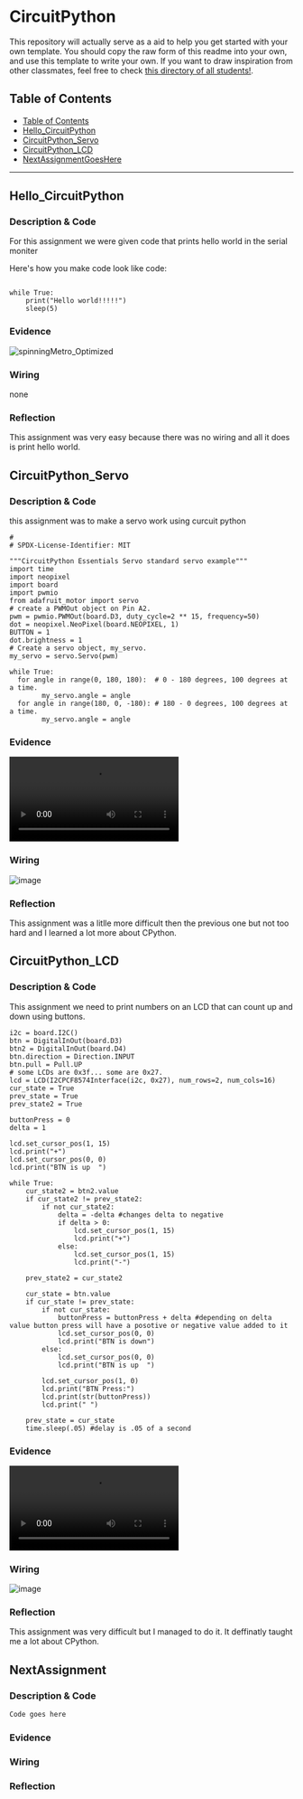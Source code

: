 # CircuitPython
This repository will actually serve as a aid to help you get started with your own template.  You should copy the raw form of this readme into your own, and use this template to write your own.  If you want to draw inspiration from other classmates, feel free to check [this directory of all students!](https://github.com/chssigma/Class_Accounts).
## Table of Contents
* [Table of Contents](#TableOfContents)
* [Hello_CircuitPython](#Hello_CircuitPython)
* [CircuitPython_Servo](#CircuitPython_Servo)
* [CircuitPython_LCD](#CircuitPython_LCD)
* [NextAssignmentGoesHere](#NextAssignment)
---

## Hello_CircuitPython

### Description & Code
For this assignment we were given code that prints hello world in the serial moniter

Here's how you make code look like code:

```from time import sleep

while True:
    print("Hello world!!!!!")
    sleep(5)
```


### Evidence


![spinningMetro_Optimized](https://user-images.githubusercontent.com/54641488/192549584-18285130-2e3b-4631-8005-0792c2942f73.gif)



### Wiring
none

### Reflection
This assignment was very easy because there was no wiring and all it does is print hello world.



## CircuitPython_Servo

### Description & Code
this assignment was to make a servo work using curcuit python
```# SPDX-FileCopyrightText: 2018 Kattni Rembor for Adafruit Industries
#
# SPDX-License-Identifier: MIT

"""CircuitPython Essentials Servo standard servo example"""
import time
import neopixel
import board
import pwmio
from adafruit_motor import servo
# create a PWMOut object on Pin A2.
pwm = pwmio.PWMOut(board.D3, duty_cycle=2 ** 15, frequency=50)
dot = neopixel.NeoPixel(board.NEOPIXEL, 1)
BUTTON = 1
dot.brightness = 1
# Create a servo object, my_servo.
my_servo = servo.Servo(pwm)

while True:
  for angle in range(0, 180, 180):  # 0 - 180 degrees, 100 degrees at a time.
        my_servo.angle = angle
  for angle in range(180, 0, -180): # 180 - 0 degrees, 100 degrees at a time.
        my_servo.angle = angle
```

### Evidence
![image](https://github.com/matthewbowling123/CPython/blob/master/Images/IMG-0413%20(2).MOV)

### Wiring
![image](https://user-images.githubusercontent.com/112979288/193122380-858af000-209d-4212-bf57-06e1568c96f2.png)

### Reflection
This assignment was a litlle more difficult then the previous one but not too hard and I learned a lot more about CPython.



## CircuitPython_LCD

### Description & Code
This assignment we need to print numbers on an LCD that can count up and down using buttons.
```# get and i2c object
i2c = board.I2C()
btn = DigitalInOut(board.D3)
btn2 = DigitalInOut(board.D4)
btn.direction = Direction.INPUT
btn.pull = Pull.UP
# some LCDs are 0x3f... some are 0x27.
lcd = LCD(I2CPCF8574Interface(i2c, 0x27), num_rows=2, num_cols=16)
cur_state = True
prev_state = True
prev_state2 = True

buttonPress = 0
delta = 1

lcd.set_cursor_pos(1, 15)
lcd.print("+")
lcd.set_cursor_pos(0, 0)
lcd.print("BTN is up  ")

while True:
    cur_state2 = btn2.value
    if cur_state2 != prev_state2:
        if not cur_state2:
            delta = -delta #changes delta to negative
            if delta > 0:
                lcd.set_cursor_pos(1, 15)
                lcd.print("+")
            else:
                lcd.set_cursor_pos(1, 15)
                lcd.print("-")
    
    prev_state2 = cur_state2

    cur_state = btn.value
    if cur_state != prev_state:
        if not cur_state:
            buttonPress = buttonPress + delta #depending on delta value button press will have a posotive or negative value added to it
            lcd.set_cursor_pos(0, 0)
            lcd.print("BTN is down")
        else:
            lcd.set_cursor_pos(0, 0)
            lcd.print("BTN is up  ")
        
        lcd.set_cursor_pos(1, 0)
        lcd.print("BTN Press:")
        lcd.print(str(buttonPress))     
        lcd.print(" ")

    prev_state = cur_state
    time.sleep(.05) #delay is .05 of a second

```

### Evidence

![image](https://github.com/matthewbowling123/CPython/blob/master/Images/IMG-0437%20(1).MOV)

### Wiring
![image](https://user-images.githubusercontent.com/112979288/193122987-4dc41856-8497-4f57-8a7e-416c5cf6bbef.png)

### Reflection
This assignment was very difficult but I managed to do it. It deffinatly taught me a lot about CPython.




## NextAssignment

### Description & Code

```python
Code goes here

```

### Evidence

### Wiring

### Reflection
